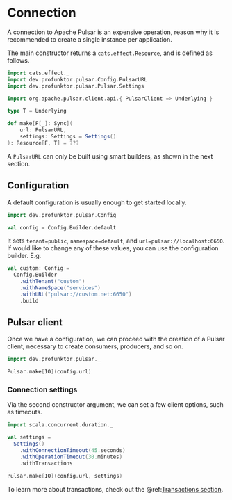 # Connection

A connection to Apache Pulsar is an expensive operation, reason why it is recommended to create a single instance per application.

The main constructor returns a `cats.effect.Resource`, and is defined as follows.

```scala mdoc
import cats.effect._
import dev.profunktor.pulsar.Config.PulsarURL
import dev.profunktor.pulsar.Pulsar.Settings

import org.apache.pulsar.client.api.{ PulsarClient => Underlying }

type T = Underlying

def make[F[_]: Sync](
    url: PulsarURL,
    settings: Settings = Settings()
): Resource[F, T] = ???
```

A `PulsarURL` can only be built using smart builders, as shown in the next section.

## Configuration

A default configuration is usually enough to get started locally.

```scala mdoc
import dev.profunktor.pulsar.Config

val config = Config.Builder.default
```

It sets `tenant=public`, `namespace=default`, and `url=pulsar://localhost:6650`. If would like to change any of these values, you can use the configuration builder. E.g.

```scala mdoc
val custom: Config =
  Config.Builder
    .withTenant("custom")
    .withNameSpace("services")
    .withURL("pulsar://custom.net:6650")
    .build
```

## Pulsar client

Once we have a configuration, we can proceed with the creation of a Pulsar client, necessary to create consumers, producers, and so on.

```scala mdoc
import dev.profunktor.pulsar._

Pulsar.make[IO](config.url)
```

### Connection settings

Via the second constructor argument, we can set a few client options, such as timeouts.

```scala mdoc
import scala.concurrent.duration._

val settings =
  Settings()
    .withConnectionTimeout(45.seconds)
    .withOperationTimeout(30.minutes)
    .withTransactions

Pulsar.make[IO](config.url, settings)
```

To learn more about transactions, check out the @ref:[Transactions section](../reference/Transactions.md).
